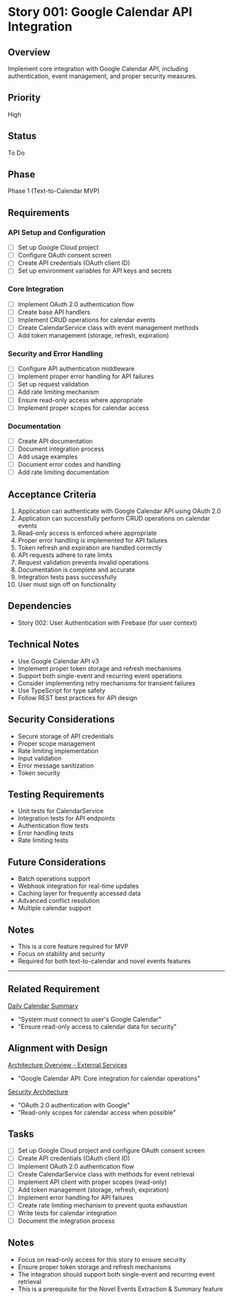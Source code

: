# Story 001: Google Calendar API Integration

## Overview
Implement core integration with Google Calendar API, including authentication, event management, and proper security measures.

## Priority
High

## Status
To Do

## Phase
Phase 1 (Text-to-Calendar MVP)

## Requirements

### API Setup and Configuration
- [ ] Set up Google Cloud project
- [ ] Configure OAuth consent screen
- [ ] Create API credentials (OAuth client ID)
- [ ] Set up environment variables for API keys and secrets

### Core Integration
- [ ] Implement OAuth 2.0 authentication flow
- [ ] Create base API handlers
- [ ] Implement CRUD operations for calendar events
- [ ] Create CalendarService class with event management methods
- [ ] Add token management (storage, refresh, expiration)

### Security and Error Handling
- [ ] Configure API authentication middleware
- [ ] Implement proper error handling for API failures
- [ ] Set up request validation
- [ ] Add rate limiting mechanism
- [ ] Ensure read-only access where appropriate
- [ ] Implement proper scopes for calendar access

### Documentation
- [ ] Create API documentation
- [ ] Document integration process
- [ ] Add usage examples
- [ ] Document error codes and handling
- [ ] Add rate limiting documentation

## Acceptance Criteria
1. Application can authenticate with Google Calendar API using OAuth 2.0
2. Application can successfully perform CRUD operations on calendar events
3. Read-only access is enforced where appropriate
4. Proper error handling is implemented for API failures
5. Token refresh and expiration are handled correctly
6. API requests adhere to rate limits
7. Request validation prevents invalid operations
8. Documentation is complete and accurate
9. Integration tests pass successfully
10. User must sign off on functionality

## Dependencies
- Story 002: User Authentication with Firebase (for user context)

## Technical Notes
- Use Google Calendar API v3
- Implement proper token storage and refresh mechanisms
- Support both single-event and recurring event operations
- Consider implementing retry mechanisms for transient failures
- Use TypeScript for type safety
- Follow REST best practices for API design

## Security Considerations
- Secure storage of API credentials
- Proper scope management
- Rate limiting implementation
- Input validation
- Error message sanitization
- Token security

## Testing Requirements
- Unit tests for CalendarService
- Integration tests for API endpoints
- Authentication flow tests
- Error handling tests
- Rate limiting tests

## Future Considerations
- Batch operations support
- Webhook integration for real-time updates
- Caching layer for frequently accessed data
- Advanced conflict resolution
- Multiple calendar support

## Notes
- This is a core feature required for MVP
- Focus on stability and security
- Required for both text-to-calendar and novel events features

---

## Related Requirement
[Daily Calendar Summary](../requirements.md#1-daily-calendar-summary)
- "System must connect to user's Google Calendar"
- "Ensure read-only access to calendar data for security"

## Alignment with Design
[Architecture Overview - External Services](../architecture.md#external-services)
- "Google Calendar API: Core integration for calendar operations"

[Security Architecture](../architecture.md#security-architecture)
- "OAuth 2.0 authentication with Google"
- "Read-only scopes for calendar access when possible"

## Tasks
- [ ] Set up Google Cloud project and configure OAuth consent screen
- [ ] Create API credentials (OAuth client ID)
- [ ] Implement OAuth 2.0 authentication flow
- [ ] Create CalendarService class with methods for event retrieval
- [ ] Implement API client with proper scopes (read-only)
- [ ] Add token management (storage, refresh, expiration)
- [ ] Implement error handling for API failures
- [ ] Create rate limiting mechanism to prevent quota exhaustion
- [ ] Write tests for calendar integration
- [ ] Document the integration process

## Notes
- Focus on read-only access for this story to ensure security
- Ensure proper token storage and refresh mechanisms
- The integration should support both single-event and recurring event retrieval
- This is a prerequisite for the Novel Events Extraction & Summary feature 